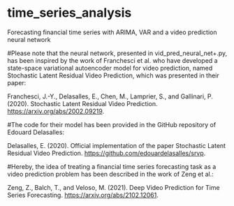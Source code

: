 # time_series_analysis
Forecasting financial time series with ARIMA, VAR and a video prediction neural network

#Please note that the neural network, presented in vid_pred_neural_net+.py, has been inspired by the work of Franchesci et al. who have developed a state-space variational autoencoder model for video prediction, named Stochastic Latent Residual Video Prediction, which was presented in their paper:

Franchesci, J.-Y., Delasalles, E., Chen, M., Lamprier, S., and Gallinari, P. (2020). Stochastic Latent Residual Video Prediction. https://arxiv.org/abs/2002.09219.

#The code for their model has been provided in the GitHub repository of Edouard Delasalles:

Delasalles, E. (2020). Official implementation of the paper Stochastic Latent Residual Video Prediction. https://github.com/edouardelasalles/srvp.

#Hereby, the idea of treating a financial time series forecasting task as a video prediction problem has been described in the work of Zeng et al.:

Zeng, Z., Balch, T., and Veloso, M. (2021). Deep Video Prediction for Time Series Forecasting. https://arxiv.org/abs/2102.12061.
